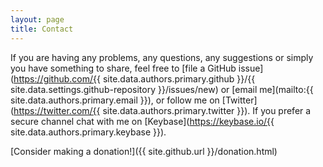 ```yaml
---
layout: page
title: Contact
---
```


If you are having any problems, any questions, any suggestions or simply you have 
something to share, feel free to 
[file a GitHub issue](https://github.com/{{ site.data.authors.primary.github }}/{{ site.data.settings.github-repository }}/issues/new) 
or [email me](mailto:{{ site.data.authors.primary.email }}), or follow me on 
[Twitter](https://twitter.com/{{ site.data.authors.primary.twitter }}).
If you prefer a secure channel chat with me on [Keybase](https://keybase.io/{{ site.data.authors.primary.keybase }}).

[Consider making a donation!]({{ site.github.url }}/donation.html)
